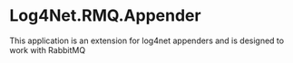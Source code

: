 # Log4Net.RMQ.Appender
This application is an extension for log4net appenders and is designed to work with RabbitMQ
